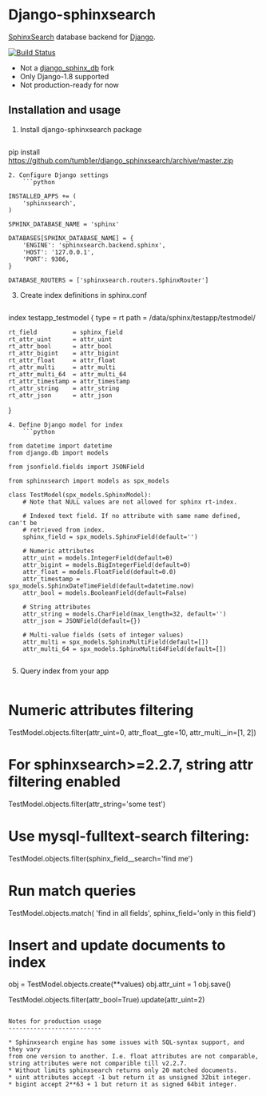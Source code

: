Django-sphinxsearch
===================

[SphinxSearch](http://sphinxsearch.com) database backend for [Django](https://www.djangoproject.com/).

[![Build Status](https://travis-ci.org/tumb1er/django_sphinxsearch.svg)](https://travis-ci.org/tumb1er/django_sphinxsearch)

* Not a [django_sphinx_db](https://github.com/smartfile/django-sphinx-db) fork
* Only Django-1.8 supported
* Not production-ready for now

Installation and usage
----------------------

1. Install django-sphinxsearch package
    ```sh
pip install https://github.com/tumb1er/django_sphinxsearch/archive/master.zip
```
2. Configure Django settings
    ```python

INSTALLED_APPS += (
    'sphinxsearch',
)

SPHINX_DATABASE_NAME = 'sphinx'

DATABASES[SPHINX_DATABASE_NAME] = {
    'ENGINE': 'sphinxsearch.backend.sphinx',
    'HOST': '127.0.0.1',
    'PORT': 9306,
}

DATABASE_ROUTERS = ['sphinxsearch.routers.SphinxRouter']

```
3. Create index definitions in sphinx.conf
    ```
index testapp_testmodel
{
	type			= rt
	path			= /data/sphinx/testapp/testmodel/

	rt_field          = sphinx_field
    rt_attr_uint      = attr_uint
    rt_attr_bool      = attr_bool
    rt_attr_bigint    = attr_bigint
    rt_attr_float     = attr_float
    rt_attr_multi     = attr_multi
    rt_attr_multi_64  = attr_multi_64
    rt_attr_timestamp = attr_timestamp
    rt_attr_string    = attr_string
    rt_attr_json      = attr_json
}
```
4. Define Django model for index
    ```python

from datetime import datetime
from django.db import models

from jsonfield.fields import JSONField

from sphinxsearch import models as spx_models

class TestModel(spx_models.SphinxModel):
    # Note that NULL values are not allowed for sphinx rt-index.
    
    # Indexed text field. If no attribute with same name defined, can't be
    # retrieved from index.
    sphinx_field = spx_models.SphinxField(default='')

    # Numeric attributes
    attr_uint = models.IntegerField(default=0)
    attr_bigint = models.BigIntegerField(default=0)
    attr_float = models.FloatField(default=0.0)
    attr_timestamp = spx_models.SphinxDateTimeField(default=datetime.now)
    attr_bool = models.BooleanField(default=False)

    # String attributes
    attr_string = models.CharField(max_length=32, default='')
    attr_json = JSONField(default={})
    
    # Multi-value fields (sets of integer values)
    attr_multi = spx_models.SphinxMultiField(default=[])
    attr_multi_64 = spx_models.SphinxMulti64Field(default=[])
    
```
5. Query index from your app
    ```python

# Numeric attributes filtering
TestModel.objects.filter(attr_uint=0, attr_float__gte=10, attr_multi__in=[1, 2])

# For sphinxsearch>=2.2.7, string attr filtering enabled
TestModel.objects.filter(attr_string='some test')

# Use mysql-fulltext-search filtering:

TestModel.objects.filter(sphinx_field__search='find me')

# Run match queries
TestModel.objects.match(
    'find in all fields', 
    sphinx_field='only in this field')
    
# Insert and update documents to index

obj = TestModel.objects.create(**values)
obj.attr_uint = 1
obj.save()

TestModel.objects.filter(attr_bool=True).update(attr_uint=2)

```

Notes for production usage
--------------------------

* Sphinxsearch engine has some issues with SQL-syntax support, and they vary 
from one version to another. I.e. float attributes are not comparable, 
string attributes were not comparible till v2.2.7.
* Without limits sphinxsearch returns only 20 matched documents.
* uint attributes accept -1 but return it as unsigned 32bit integer.
* bigint accept 2**63 + 1 but return it as signed 64bit integer.


